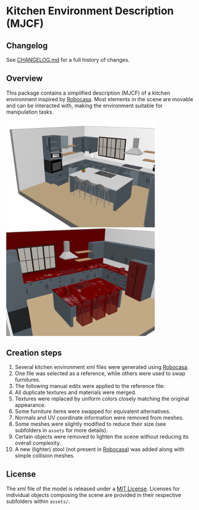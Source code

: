 # Kitchen Environment Description (MJCF)

## Changelog

See [CHANGELOG.md](./CHANGELOG.md) for a full history of changes.

## Overview

This package contains a simplified description (MJCF) of a kitchen environment inspired by [Robocasa](https://github.com/robocasa/robocasa).
Most elements in the scene are movable and can be interacted with, making the environment suitable for manipulation tasks.

<p float="left">
  <img src="kitchen_1.png" width="400">
  <img src="kitchen_2.png" width="400">
</p>

## Creation steps

1. Several kitchen environment xml files were generated using [Robocasa](https://github.com/robocasa/robocasa).
2. One file was selected as a reference, while others were used to swap furnitures.
3. The following manual edits were applied to the reference file:
  1. All duplicate textures and materials were merged.
  2. Textures were replaced by uniform colors closely matching the original appearance.
  3. Some furniture items were swapped for equivalent alternatives.
  4. Normals and UV coordinate information were removed from meshes.
  5. Some meshes were slightly modified to reduce their size (see subfolders in `assets` for more details).
  6. Certain objects were removed to lighten the scene without reducing its overall complexity.
  7. A new (lighter) stool (not present in [Robocasa](https://github.com/robocasa/robocasa)) was added along with simple collision meshes.

## License

The xml file of the model is released under a [MIT License](LICENSE).
Licenses for individual objects composing the scene are provided in their respective subfolders within `assets/`.

